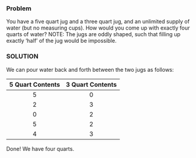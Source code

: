 ### Problem
You have a five quart jug and a three quart jug, and an unlimited supply of water (but no measuring cups). 
How would you come up with exactly four quarts of water?
NOTE: The jugs are oddly shaped, such that filling up exactly ‘half’ of the jug would be impossible.

### SOLUTION
We can pour water back and forth between the two jugs as follows:

| 5 Quart Contents | 3 Quart Contents | 
| :---: | :---: | 
|5 | 0| 
|2| 3|
|0| 2|
|5| 2|
|4|3|
Done! We have four quarts.